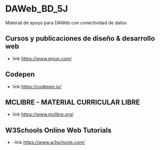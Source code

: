 # DAWeb_BD_5J
Material de apoyo para DAWeb con conectividad de datos

## Cursos y publicaciones de diseño & desarrollo web
- link https://www.eniun.com/
## Codepen
- link https://codepen.io/
## MCLIBRE - MATERIAL CURRICULAR LIBRE
- link https://www.mclibre.org/
## W3Schools Online Web Tutorials
- -link https://www.w3schools.com/
